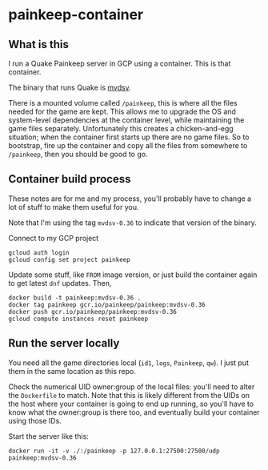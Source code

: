 # painkeep-container

## What is this

I run a Quake Painkeep server in GCP using a container. This is that container.

The binary that runs Quake is [mvdsv](https://github.com/QW-Group/mvdsv).

There is a mounted volume called `/painkeep`, this is where all the files needed for the game are kept. This allows me to upgrade the OS and system-level dependencies at the container level, while maintaining the game files separately. Unfortunately this creates a chicken-and-egg situation; when the container first starts up there are no game files. So to bootstrap, fire up the container and copy all the files from somewhere to `/painkeep`, then you should be good to go.

## Container build process

These notes are for me and my process, you'll probably have to change a lot of stuff to make them useful for you.

Note that I'm using the tag `mvdsv-0.36` to indicate that version of the binary.

Connect to my GCP project

```shell
gcloud auth login
gcloud config set project painkeep
```

Update some stuff, like `FROM` image version, or just build the container again to get latest `dnf` updates. Then,

```shell
docker build -t painkeep:mvdsv-0.36 .
docker tag painkeep gcr.io/painkeep/painkeep:mvdsv-0.36
docker push gcr.io/painkeep/painkeep:mvdsv-0.36
gcloud compute instances reset painkeep
```

## Run the server locally

You need all the game directories local (`id1`, `logs`, `Painkeep`, `qw`). I just put them in the same location as this repo.

Check the numerical UID owner:group of the local files: you'll need to alter the `Dockerfile` to match. Note that this is likely different from the UIDs on the host where your container is going to end up running, so you'll have to know what the owner:group is there too, and eventually build your container using those IDs.

Start the server like this:

```shell
docker run -it -v ./:/painkeep -p 127.0.0.1:27500:27500/udp painkeep:mvdsv-0.36
```

